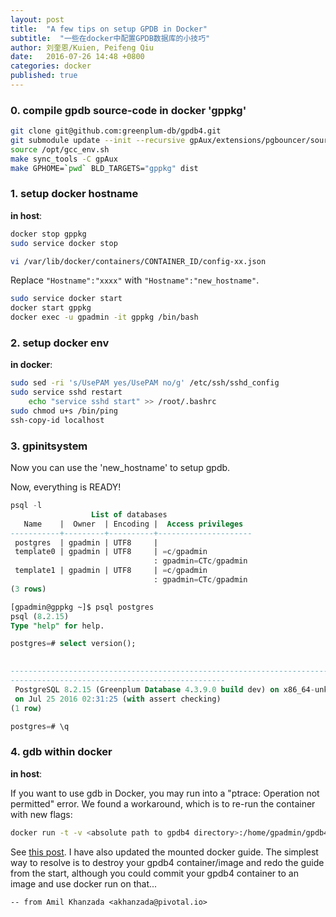 ```yaml
---
layout: post
title:  "A few tips on setup GPDB in Docker"
subtitle:  "一些在docker中配置GPDB数据库的小技巧"
author: 刘奎恩/Kuien, Peifeng Qiu
date:   2016-07-26 14:48 +0800
categories: docker 
published: true
---
```


### 0. compile gpdb source-code in docker 'gppkg'

```sh
git clone git@github.com:greenplum-db/gpdb4.git
git submodule update --init --recursive gpAux/extensions/pgbouncer/source
source /opt/gcc_env.sh
make sync_tools -C gpAux
make GPHOME=`pwd` BLD_TARGETS="gppkg" dist
```

### 1. setup docker hostname

__in host__:

```sh
docker stop gppkg
sudo service docker stop

vi /var/lib/docker/containers/CONTAINER_ID/config-xx.json
```

Replace ```"Hostname":"xxxx"``` with ```"Hostname":"new_hostname"```.

```sh
sudo service docker start
docker start gppkg
docker exec -u gpadmin -it gppkg /bin/bash
```

### 2. setup docker env

__in docker__:

```sh
sudo sed -ri 's/UsePAM yes/UsePAM no/g' /etc/ssh/sshd_config
sudo service sshd restart
    echo "service sshd start" >> /root/.bashrc
sudo chmod u+s /bin/ping
ssh-copy-id localhost
```

### 3. gpinitsystem

Now you can use the 'new_hostname' to setup gpdb.

Now, everything is READY!

```sql
psql -l
                  List of databases
   Name    |  Owner  | Encoding |  Access privileges
-----------+---------+----------+---------------------
 postgres  | gpadmin | UTF8     |
 template0 | gpadmin | UTF8     | =c/gpadmin
                                : gpadmin=CTc/gpadmin
 template1 | gpadmin | UTF8     | =c/gpadmin
                                : gpadmin=CTc/gpadmin
(3 rows)

[gpadmin@gppkg ~]$ psql postgres
psql (8.2.15)
Type "help" for help.

postgres=# select version();
                                                                                    version

-------------------------------------------------------------------------------------------------------------------------------
------------------------------------------------
 PostgreSQL 8.2.15 (Greenplum Database 4.3.9.0 build dev) on x86_64-unknown-linux-gnu, compiled by GCC gcc (GCC) 4.4.2 compiled
 on Jul 25 2016 02:31:25 (with assert checking)
(1 row)

postgres=# \q
```

### 4. gdb within docker

__in host__:

If you want to use gdb in Docker, you may run into a "ptrace: Operation not permitted" error. We found a workaround, which is to re-run the container with new flags:
```sh
docker run -t -v <absolute path to gpdb4 directory>:/home/gpadmin/gpdb4 --privileged --security-opt seccomp:unconfined -i pivotaldata/centos511-java7-gpdb-dev-image bash
```
See [this post](https://forums.docker.com/t/boot2docker-mac-os-x-1-10-failing-ptrace-gdb/6005). I have also updated the mounted docker guide. The simplest way to resolve is to destroy your gpdb4 container/image and redo the guide from the start, although you could commit your gpdb4 container to an image and use docker run on that...

    -- from Amil Khanzada <akhanzada@pivotal.io>